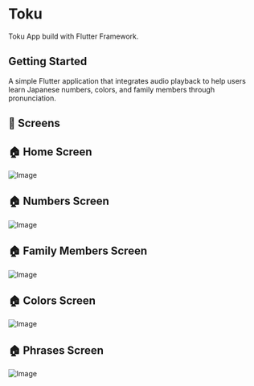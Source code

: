 # Toku

Toku App build with Flutter Framework.

## Getting Started

A simple Flutter application that integrates audio playback to help users learn Japanese numbers, colors, and family members through pronunciation.

## 📱 Screens

## 🏠 Home Screen

![Image](https://github.com/user-attachments/assets/2a24ed11-d93a-409a-9183-9f51ce7ce20e)

## 🏠 Numbers Screen

![Image](https://github.com/user-attachments/assets/d9c057de-6bc5-4a86-9b11-da5a0e178ad0)

## 🏠 Family Members Screen

![Image](https://github.com/user-attachments/assets/f1ee2b3d-ee7b-4a9a-a1c5-39f190804310)

## 🏠 Colors Screen

![Image](https://github.com/user-attachments/assets/04d2b3b9-1199-4a10-bb5c-0d7dd00681b2)

## 🏠 Phrases Screen

![Image](https://github.com/user-attachments/assets/54ea3f78-3535-4d05-92d5-04fadbbd271a)